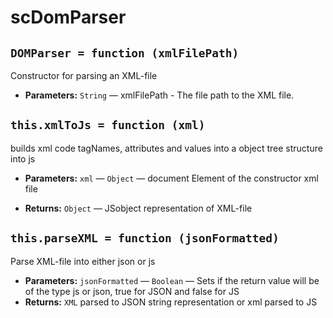 scDomParser
===

## `DOMParser = function (xmlFilePath)`

Constructor for parsing an XML-file

 * **Parameters:** `String` — xmlFilePath - The file path to the XML file.

## `this.xmlToJs = function (xml)`

builds xml code tagNames, attributes and values into a object tree structure into js

 * **Parameters:** `xml` — `Object` —  document Element of the constructor xml file
 * **Returns:** `Object` —  JSobject representation of XML-file 

     <p>

## `this.parseXML = function (jsonFormatted)`

Parse XML-file into either json or js

 * **Parameters:** `jsonFormatted` — `Boolean` — Sets if the return value will be of the type js or json, true for JSON and false for JS
 * **Returns:** `XML` parsed to JSON string representation or xml parsed to JS